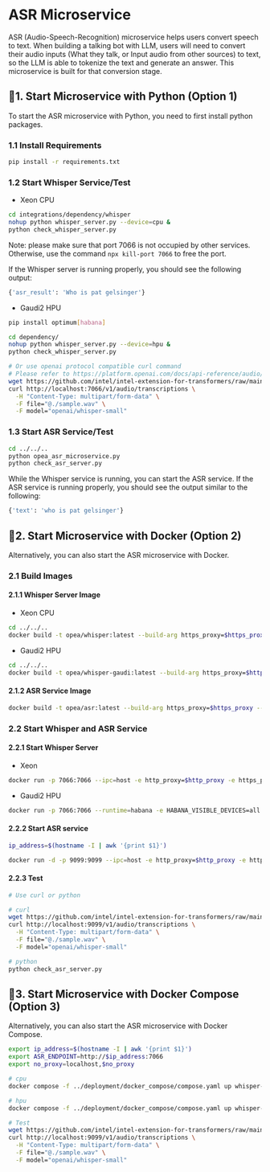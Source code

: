 # ASR Microservice

ASR (Audio-Speech-Recognition) microservice helps users convert speech to text. When building a talking bot with LLM, users will need to convert their audio inputs (What they talk, or Input audio from other sources) to text, so the LLM is able to tokenize the text and generate an answer. This microservice is built for that conversion stage.

## 🚀1. Start Microservice with Python (Option 1)

To start the ASR microservice with Python, you need to first install python packages.

### 1.1 Install Requirements

```bash
pip install -r requirements.txt
```

### 1.2 Start Whisper Service/Test

- Xeon CPU

```bash
cd integrations/dependency/whisper
nohup python whisper_server.py --device=cpu &
python check_whisper_server.py
```

Note: please make sure that port 7066 is not occupied by other services. Otherwise, use the command `npx kill-port 7066` to free the port.

If the Whisper server is running properly, you should see the following output:

```bash
{'asr_result': 'Who is pat gelsinger'}
```

- Gaudi2 HPU

```bash
pip install optimum[habana]

cd dependency/
nohup python whisper_server.py --device=hpu &
python check_whisper_server.py

# Or use openai protocol compatible curl command
# Please refer to https://platform.openai.com/docs/api-reference/audio/createTranscription
wget https://github.com/intel/intel-extension-for-transformers/raw/main/intel_extension_for_transformers/neural_chat/assets/audio/sample.wav
curl http://localhost:7066/v1/audio/transcriptions \
  -H "Content-Type: multipart/form-data" \
  -F file="@./sample.wav" \
  -F model="openai/whisper-small"
```

### 1.3 Start ASR Service/Test

```bash
cd ../../..
python opea_asr_microservice.py
python check_asr_server.py
```

While the Whisper service is running, you can start the ASR service. If the ASR service is running properly, you should see the output similar to the following:

```bash
{'text': 'who is pat gelsinger'}
```

## 🚀2. Start Microservice with Docker (Option 2)

Alternatively, you can also start the ASR microservice with Docker.

### 2.1 Build Images

#### 2.1.1 Whisper Server Image

- Xeon CPU

```bash
cd ../../..
docker build -t opea/whisper:latest --build-arg https_proxy=$https_proxy --build-arg http_proxy=$http_proxy -f comps/asr/src/integrations/dependency/whisper/Dockerfile .
```

- Gaudi2 HPU

```bash
cd ../../..
docker build -t opea/whisper-gaudi:latest --build-arg https_proxy=$https_proxy --build-arg http_proxy=$http_proxy -f comps/asr/src/integrations/dependency/whisper/Dockerfile.intel_hpu .
```

#### 2.1.2 ASR Service Image

```bash
docker build -t opea/asr:latest --build-arg https_proxy=$https_proxy --build-arg http_proxy=$http_proxy -f comps/asr/src/Dockerfile .
```

### 2.2 Start Whisper and ASR Service

#### 2.2.1 Start Whisper Server

- Xeon

```bash
docker run -p 7066:7066 --ipc=host -e http_proxy=$http_proxy -e https_proxy=$https_proxy -e no_proxy=$no_proxy opea/whisper:latest
```

- Gaudi2 HPU

```bash
docker run -p 7066:7066 --runtime=habana -e HABANA_VISIBLE_DEVICES=all -e OMPI_MCA_btl_vader_single_copy_mechanism=none --cap-add=sys_nice --ipc=host -e http_proxy=$http_proxy -e https_proxy=$https_proxy -e no_proxy=$no_proxy opea/whisper-gaudi:latest
```

#### 2.2.2 Start ASR service

```bash
ip_address=$(hostname -I | awk '{print $1}')

docker run -d -p 9099:9099 --ipc=host -e http_proxy=$http_proxy -e https_proxy=$https_proxy -e no_proxy=$no_proxy -e ASR_ENDPOINT=http://$ip_address:7066 opea/asr:latest
```

#### 2.2.3 Test

```bash
# Use curl or python

# curl
wget https://github.com/intel/intel-extension-for-transformers/raw/main/intel_extension_for_transformers/neural_chat/assets/audio/sample.wav
curl http://localhost:9099/v1/audio/transcriptions \
  -H "Content-Type: multipart/form-data" \
  -F file="@./sample.wav" \
  -F model="openai/whisper-small"

# python
python check_asr_server.py
```

## 🚀3. Start Microservice with Docker Compose (Option 3)

Alternatively, you can also start the ASR microservice with Docker Compose.


```bash
export ip_address=$(hostname -I | awk '{print $1}')
export ASR_ENDPOINT=http://$ip_address:7066
export no_proxy=localhost,$no_proxy

# cpu
docker compose -f ../deployment/docker_compose/compose.yaml up whisper-service asr-whisper -d

# hpu
docker compose -f ../deployment/docker_compose/compose.yaml up whisper-gaudi-service asr-whisper-gaudi -d

# Test
wget https://github.com/intel/intel-extension-for-transformers/raw/main/intel_extension_for_transformers/neural_chat/assets/audio/sample.wav
curl http://localhost:9099/v1/audio/transcriptions \
  -H "Content-Type: multipart/form-data" \
  -F file="@./sample.wav" \
  -F model="openai/whisper-small"
```
